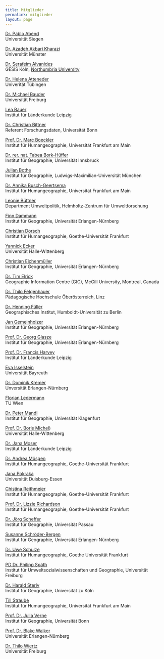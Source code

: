 ```yaml
---
title: Mitglieder
permalink: mitglieder
layout: page
---
```


<!-- ************************
     * ACHTUNG BITTE LESEN! *
     ************************

     Damit das mit den Zeilenumbrüchen hinhaut, müssen jeweils hinter der
     ersten Zeile (also hinter dem Namen, bzw. hinter der geschlossenen Klammer
     vom Link) noch zwei Leerzeichen stehen.  -->

[Dr. Pablo Abend](http://www.locatingmedia.uni-siegen.de/pablo-abend/)    
Universität Siegen

[Dr. Azadeh Akbari Kharazi](https://www.uni-muenster.de/Geographie/mitarbeiter/akbari.shtml)  
Universität Münster

[Dr. Serafeim Alvanides](https://www.gesis.org/institut/mitarbeiterverzeichnis/person/S.Alvanides)  
GESIS Köln, [Northumbria University](https://www.northumbria.ac.uk/about-us/our-staff/a/seraphim-alvanides)

[Dr. Helena Atteneder](https://uni-tuebingen.de/fakultaeten/philosophische-fakultaet/fachbereiche/philosophie-rhetorik-medien/institut-fuer-medienwissenschaft/institut/personen/atteneder-helena-dr/)  
Univerität Tübingen

[Dr. Michael Bauder](https://www.geographie.uni-freiburg.de/ikg/mitarb/bauder_m)  
Universität Freiburg

[Lea Bauer](https://www.ifl-leipzig.de/de/das-ifl/mitarbeiter/bauer-lea.html)  
Institut für Länderkunde Leipzig

[Dr. Christian Bittner](https://www.ulb.uni-bonn.de/de/die-ulb/organisation-ansprechpartner/ansprechpartner-von-a-z/bittner)  
Referent Forschungsdaten, Universität Bonn

[Prof. Dr. Marc Boeckler](https://www.uni-frankfurt.de/45478395/01_portrait)  
Institut für Humangeographie, Universität Frankfurt am Main

[Dr. rer. nat. Tabea Bork-Hüffer](https://www.uibk.ac.at/geographie/personal/bork-hueffer/)  
Institut für Geographie, Universität Innsbruck  

[Julian Bothe](http://www.geographie.uni-muenchen.de/department/fiona/personen/index.php?personen_details=1&user_id=326)  
Institut für Geographie, Ludwigs-Maximilian-Universität München  

[Dr. Annika Busch-Geertsema](http://www.uni-frankfurt.de/45862962/Kurzportrait)  
Institut für Humangeographie, Universität Frankfurt am Main

[Leonie Büttner](https://www.ufz.de/index.php?de=46763)  
Department Umweltpolitik, Helmholtz-Zentrum für Umweltforschung

[Finn Dammann](http://www.geographie.nat.uni-erlangen.de/personen/finn-dammann/)  
Institut für Geographie, Universität Erlangen-Nürnberg  

[Christian Dorsch](https://www.uni-frankfurt.de/45862947)  
Institut für Humangeographie, Goethe-Universität Frankfurt

[Yannick Ecker](https://blogs.urz.uni-halle.de/digigeo/mitarbeiterinnen/ecker/)  
Universität Halle-Wittenberg

[Christian Eichenmüller](http://www.geographie.nat.uni-erlangen.de/personen/christian-eichenmueller/)  
Institut für Geographie, Universität Erlangen-Nürnberg

[Dr. Tim Elrick](http://gic.geog.mcgill.ca)  
Geographic Information Centre (GIC), McGill University, Montreal, Canada

[Dr. Thilo Felgenhauer](http://pro.ph-ooe.at/tilo-felgenhauer.html)  
Pädagogische Hochschule Öberösterreich, Linz

[Dr. Henning Füller](https://www.geographie.hu-berlin.de/de/Members/fueller_henning)  
Geographisches Institut, Humboldt-Universität zu Berlin

[Jan Gemeinholzer](https://www.researchgate.net/profile/Jan_Gemeinholzer)  
Institut für Geographie, Universität Erlangen-Nürnberg

[Prof. Dr. Georg Glasze](http://www.geographie.nat.uni-erlangen.de/personen/georg-glasze/)  
Institut für Geographie, Universität Erlangen-Nürnberg

[Prof. Dr. Francis Harvey](https://www.ifl-leipzig.de/de/das-ifl/mitarbeiter/harvey-francis.html)  
Institut für Länderkunde Leipzig

[Eva Isselstein](https://www.wigeo.uni-bayreuth.de/de/team/eva-isselstein/index.php)  
Universität Bayreuth

[Dr. Dominik Kremer](https://www.geography.nat.fau.eu/person/dominik-kremer/)  
Unversität Erlangen-Nürnberg

[Florian Ledermann](https://cartography.tuwien.ac.at/florian-ledermann/)  
TU Wien

[Dr. Peter Mandl](http://wwwu.uni-klu.ac.at/pmandl/)  
Institut für Geographie, Universität Klagenfurt

[Prof. Dr. Boris Michel](https://blogs.urz.uni-halle.de/digigeo/mitarbeiterinnen/michel/))  
Universität Halle-Wittenberg

[Dr. Jana Moser](https://leibniz-ifl.de/institut/personen/moser-jana)  
Institut für Länderkunde Leipzig

[Dr. Andrea Mösgen](https://www.uni-frankfurt.de/45863100/Dr__Andrea_M%C3%B6sgen___Kurzportr%C3%A4t)  
Institut für Humangeographie, Goethe-Universität Frankfurt

[Jana Pokraka](https://www.uni-due.de/geographie/sachunterricht/pokraka.php)  
Universität Duisburg-Essen

[Chistina Reithmeier](https://www.uni-frankfurt.de/68718510/Kurzportrait)  
Institut für Humangeographie, Goethe-Universität Frankfurt

[Prof. Dr. Lizzie Richardson](https://www.uni-frankfurt.de/93140598/Profile)  
Institut für Humangeographie, Goethe-Universität Frankfurt

[Dr. Jörg Scheffer](http://www.phil.uni-passau.de/fachbereich-geographie/team/dr-joerg-scheffer/)  
Institut für Geographie, Universität Passau

[Susanne Schröder-Bergen](https://www.geographie.nat.fau.de/person/susanne-schroeder-bergen/)  
Institut für Geographie, Universität Erlangen-Nürnberg

[Dr. Uwe Schulze](https://www.uni-frankfurt.de/46194385/Kurzportrait)  
Institut für Humangeographie, Goethe Universität Frankfurt

[PD Dr. Philipp Späth](https://www.envgov.uni-freiburg.de/de/prof-sugov/Team-SuGov/philipp-spaeth%20)  
Institut für Umweltsozialwissenschaften und Geographie, Universität Freiburg

[Dr. Harald Sterly](http://www.geographie.uni-koeln.de/14236.html)  
Institut für Geographie, Universität zu Köln

[Till Straube](http://user.uni-frankfurt.de/~tstraube)  
Institut für Humangeographie, Universität Frankfurt am Main

[Prof. Dr. Julia Verne](https://www.geographie.uni-bonn.de/das-institut/personal/wissenschaftliches-personal/verne-julia)  
Institut für Geographie, Universität Bonn

[Prof. Dr. Blake Walker](https://www.geography.nat.fau.eu/person/blake-walker/)  
Universität Erlangen-Nürnberg

[Dr. Thilo Wiertz](https://geographie.uni-freiburg.de/de/professuren/wirtschaftsgeographie-und-nachhaltige-entwicklung/team-und-kontakt/wiertz-thilo)  
Universität Freiburg
